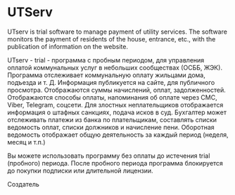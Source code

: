 # UTServ
UTserv is trial software to manage payment of utility services. The software monitors the payment of residents of the house, entrance, etc., with the publication of information on the website.

UTserv - trial - программа с пробным периодом, для управления оплатой коммунальных услуг в небольших сообществах (ОСББ, ЖЭК). Программа отслеживает коммунальную оплату жильцами дома, подъезда и т. Д. Информация  публикуется на сайте, для публичного просмотра. Отображаются суммы начислений, оплат, задолженностей. Отображаются способы оплаты, напоминания об оплате через СМС, Viber, Telegram, соцсети. Для злостных неплательщиков отображается информация  о штафных санкциях, подача исков в суд. 
Бухгалтер может отслеживать платежи из банка по плательщикам, составлять списки ведомость оплат, списки должников и начисление пени. 
Оборотная ведомость отображает общую деятельность за каждый период (неделя, месяц и т.п.)

Вы можете использовать программу без оплаты до истечения trial (пробного) периода. 
После пробного периода программа блокируется до покупки подписки или длительной лицензии. 

Создатель

